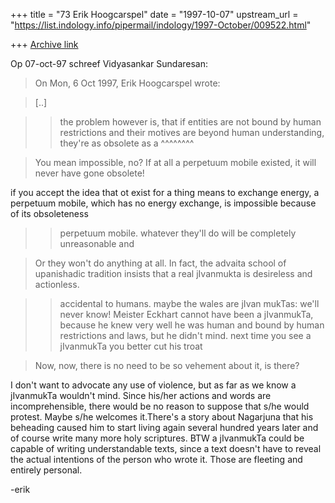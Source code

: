 +++
title = "73 Erik Hoogcarspel"
date = "1997-10-07"
upstream_url = "https://list.indology.info/pipermail/indology/1997-October/009522.html"

+++
[Archive link](https://list.indology.info/pipermail/indology/1997-October/009522.html)

Op 07-oct-97 schreef Vidyasankar Sundaresan:

>On Mon, 6 Oct 1997, Erik Hoogcarspel wrote:

>[..]

>> the problem however is, that if entities are not bound by human
restrictions
>> and their motives are beyond human understanding, they're as obsolete as a
>                                                               ^^^^^^^^

>You mean impossible, no? If at all a perpetuum mobile existed, it will
>never have gone obsolete!

if you accept the idea that ot exist for a thing means to exchange energy, a
perpetuum mobile, which has no energy exchange, is impossible because of its
obsoleteness

>> perpetuum mobile. whatever they'll do will be completely unreasonable and

>Or they won't do anything at all. In fact, the advaita school of
>upanishadic tradition insists that a real jIvanmukta is desireless
>and actionless.

>> accidental to humans. maybe the wales are jIvan mukTas: we'll never know!
>> Meister Eckhart cannot have been a jIvanmukTa, because he knew very well he
>> was human and bound by human restrictions and laws, but he didn't mind.
>> next time you see a jIvanmukTa you better cut his troat

>Now, now, there is no need to be so vehement about it, is there?

I don't want to advocate any use of violence, but as far as we know a
jIvanmukTa wouldn't mind. Since his/her actions and words are
incomprehensible, there would be no reason to suppose that s/he would protest.
Maybe s/he welcomes it.There's a story about Nagarjuna that his beheading
caused him to start living again several hundred years later and of course
write many more holy scriptures. BTW a jIvanmukTa could be capable of writing
understandable texts, since a text doesn't have to reveal the actual
intentions of the person who wrote it. Those are fleeting and entirely
personal.

-erik



